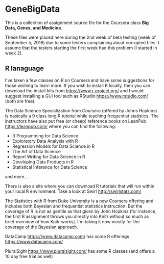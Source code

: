 # GeneBigData

This is a collection of assignment source file for the Coursera class __Big Data, Genes, and Medicine__.

These files were placed here during the 2nd week of beta testing (week of September 5, 2016) due to some testers complaining about corrupted files. I assume that the testers starting the first week had this problem (I started in week 2).

## R lanaguage 

I've taken a few classes on R on Coursera and have some suggestions for those wishing to learn more. If you wish to install R locally, then you can download the install bits from https://www.r-project.org/ and I would suggest installing a GUI tool such as RStudio https://www.rstudio.com/ (both are free).

The Data Science Specialization from Coursera (offered by Johns Hopkins) is basically a 9 class long R tutorial while teaching frequentist statistics. The instructors have also put free (or cheep) reference books on LeanPub https://leanpub.com/ where you can find the following:

* R Programming for Data Science
* Exploratory Data Analysis with R
* Regression Models for Data Science in R
* The Art of Data Science
* Report Writing for Data Science in R
* Developing Data Products in R
* Statistical Inference for Data Science

and more...

There is also a site where you can download R tutorials that will run within your local R environment. Take a look at Swirl http://swirlstats.com/

The Statistics with R from Duke University is a new Coursera offering and includes both Bayesian and frequentist statistics instruction. But the coverage of R is not as gentile as that given by John Hopkins (for instance, the first R assignment throws you directly into Knitr without so much as brief overview of how Knitr works). I'm taking it now mostly for the coverage of the Bayesian approach.

DataCamp https://www.datacamp.com/ has some R offerings https://www.datacamp.com/

PluralSight https://www.pluralsight.com/ has some R classes (and offers a 10 day free trial as well)
